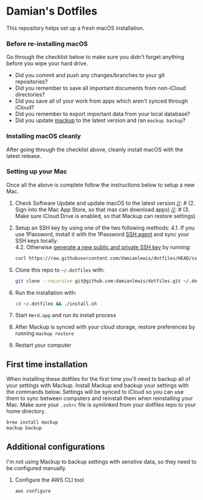# Damian's Dotfiles

This repository helps set up a fresh macOS installation.

### Before re-installing macOS

Go through the checklist below to make sure you didn't forget anything before you wipe your hard drive.

- Did you commit and push any changes/branches to your git repositories?
- Did you remember to save all important documents from non-iCloud directories?
- Did you save all of your work from apps which aren't synced through iCloud?
- Did you remember to export important data from your local database?
- Did you update [mackup](https://github.com/lra/mackup) to the latest version and ran `mackup backup`?

### Installing macOS cleanly

After going through the checklist above, cleanly install macOS with the latest release.

### Setting up your Mac

Once all the above is complete follow the instructions below to setup a new Mac.

1. Check Software Update and update macOS to the latest version
[//]: # (2. Sign into the Mac App Store, so that mas can download apps)
[//]: # (3. Make sure iCloud Drive is enabled, so that Mackup can restore settings)
4. Setup an SSH key by using one of the two following methods:
   4.1. If you use 1Password, install it with the 1Password [SSH agent](https://developer.1password.com/docs/ssh/get-started/#step-3-turn-on-the-1password-ssh-agent) and sync your SSH keys locally.  
   4.2. Otherwise [generate a new public and private SSH key](https://docs.github.com/en/github/authenticating-to-github/generating-a-new-ssh-key-and-adding-it-to-the-ssh-agent) by running:

   ```sh
   curl https://raw.githubusercontent.com/damianlewis/dotfiles/HEAD/ssh.sh | sh -s "<your-email-address>"
   ```

[//]: # (5. Install Command Line Developer Tools, required before running git command)

[//]: # ()
[//]: # (    ```sh)

[//]: # (    xcode-select --install)

[//]: # (    ```)

5. Clone this repo to `~/.dotfiles` with:

    ```sh
    git clone --recursive git@github.com:damianlewis/dotfiles.git ~/.dotfiles
    ```

6. Run the installation with:

   ```sh
   cd ~/.dotfiles && ./install.sh
   ```
7. Start `Herd.app` and run its install process
8. After Mackup is synced with your cloud storage, restore preferences by running `mackup restore`
9. Restart your computer

## First time installation

When installing these dotfiles for the first time you'll need to backup all of your settings with Mackup. Install Mackup and backup your settings with the commands below. Settings will be synced to iCloud so you can use them to sync between computers and reinstall them when reinstalling your Mac. Make sure your `.zshrc` file is symlinked from your dotfiles repo to your home directory. 

```sh
brew install mackup
mackup backup
```

## Additional configurations

I'm not using Mackup to backup settings with senstive data, so they need to be configured manually.

1. Configure the AWS CLI tool

    ```sh
    aws configure
    ```
